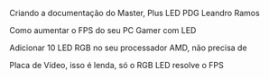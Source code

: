 Criando a documentação do Master, Plus LED PDG Leandro Ramos

Como aumentar o FPS do seu PC Gamer com LED

Adicionar 10 LED RGB no seu processador AMD, não precisa de 

Placa de Vídeo, isso é lenda, só o RGB LED resolve o FPS